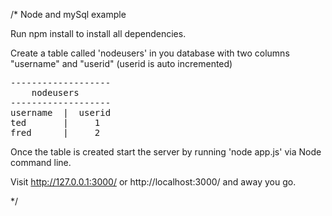 /*
Node and mySql example

Run  npm install to install all dependencies.


Create a table  called 'nodeusers' in you database with two 
columns "username" and "userid" (userid is auto incremented)

<pre>
-------------------	
	nodeusers
-------------------
username  |  userid
ted 	  | 	1
fred	  |     2
</pre>


Once  the table is created start the server by running 'node app.js' via Node command line.


Visit http://127.0.0.1:3000/ or  http://localhost:3000/   and away you go.


*/
